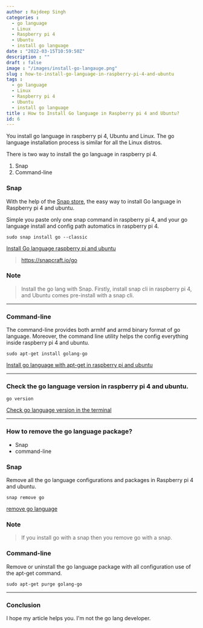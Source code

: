 ```yaml
---
author : Rajdeep Singh
categories : 
  - go language
  - Linux
  - Raspberry pi 4
  - Ubuntu
  - install go language
date : "2022-03-15T10:59:50Z"
description : ""
draft : false
image : "/images/install-go-langauge.png"
slug : how-to-install-go-language-in-raspberry-pi-4-and-ubuntu
tags : 
  - go language
  - Linux
  - Raspberry pi 4
  - Ubuntu
  - install go language
title : How to Install Go language in Raspberry pi 4 and Ubuntu?
id: 6
---
```



You install go language in raspberry pi 4, Ubuntu and Linux. The go language installation process is similar for all the Linux distros.

There is two way to install the go language in raspberry pi 4.

1. Snap
2. Command-line

### Snap

With the help of the [Snap store](https://snapcraft.io/go), the easy way to install Go language in Raspberry pi 4 and ubuntu.

Simple you paste only one snap command in raspberry pi 4, and your go language install and config path automatics in raspberry pi 4.

```Command
sudo snap install go --classic
```

[Install Go language raspberry pi and ubuntu](images/2022/03/carbon--3-.png)

> https://snapcraft.io/go

### Note

> Install the go lang with Snap. Firstly, install snap cli in raspberry pi 4, and Ubuntu comes pre-install with a snap cli.

---

### Command-line

The command-line provides both armhf and armd binary format of go language. Moreover, the command line utility helps the config everything inside raspberry pi 4 and ubuntu.

```
sudo apt-get install golang-go
```

[Install go language with apt-get in raspberry pi and ubuntu](images/carbon--5-.png)

---

### Check the go language version in raspberry pi 4 and ubuntu.

```
go version
```

[Check go language version in the terminal](images/carbon--6--1.png)



---

### How to remove the go language package?

* Snap
* command-line

### Snap

Remove all the go language configurations and packages in Raspberry pi 4 and ubuntu.

```
snap remove go
```
[remove go language](images/2022/03/carbon--4-.png)

### Note

> If you install go with a snap then you remove go with a snap.



### Command-line

Remove or uninstall the go language package with all configuration use of the apt-get command.

```command
sudo apt-get purge golang-go
```



---

### Conclusion

I hope my article helps you. I'm not the go lang developer.



